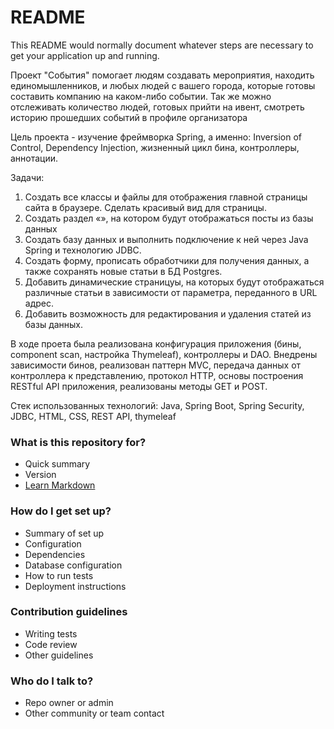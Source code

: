 # README #

This README would normally document whatever steps are necessary to get your application up and running.

Проект "События" помогает людям создавать мероприятия, находить единомышленников,
и любых людей с вашего города, которые готовы составить компанию на каком-либо событии. 
Так же можно отслеживать количество людей, готовых прийти на ивент, смотреть историю 
прошедших событий в профиле организатора

Цель проекта - изучение фреймворка Spring, а именно: Inversion of Control, 
Dependency Injection, жизненный цикл бина, контроллеры, аннотации.

Задачи:

1) Создать все классы и файлы для отображения главной страницы сайта в браузере. 
Сделать красивый вид для страницы.
2) Создать раздел «», на котором будут отображаться посты из базы данных
3) Создать базу данных и выполнить подключение к ней через Java Spring и технологию JDBC.
4) Создать форму, прописать обработчики для получения данных, а также сохранять новые статьи 
в БД Postgres.
5) Добавить динамические страницуы, на которых будут отображаться различные статьи в 
зависимости от параметра, переданного в URL адрес.
6) Добавить возможность для редактирования и удаления статей из базы данных.

В ходе проета была реализована конфигурация приложения (бины, component scan, настройка 
Thymeleaf), контроллеры и DAO. Внедрены зависимости бинов, реализован паттерн MVC, 
передача данных от контроллера к представлению, протокол HTTP, 
основы построения RESTful API приложения, реализованы методы GET и POST.

Стек использованных технологий: Java, Spring Boot, Spring Security, JDBC, HTML, CSS, 
REST API, thymeleaf

### What is this repository for? ###

* Quick summary
* Version
* [Learn Markdown](https://bitbucket.org/tutorials/markdowndemo)

### How do I get set up? ###

* Summary of set up
* Configuration
* Dependencies
* Database configuration
* How to run tests
* Deployment instructions

### Contribution guidelines ###

* Writing tests
* Code review
* Other guidelines

### Who do I talk to? ###

* Repo owner or admin
* Other community or team contact